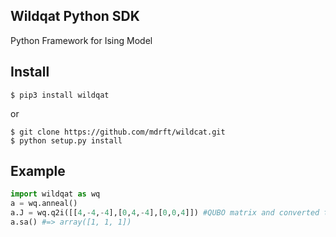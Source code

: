 Wildqat Python SDK
--------
Python Framework for Ising Model

Install
--------------------

```
$ pip3 install wildqat
```

or

```
$ git clone https://github.com/mdrft/wildcat.git
$ python setup.py install
```

Example
-------

```python
import wildqat as wq
a = wq.anneal()
a.J = wq.q2i([[4,-4,-4],[0,4,-4],[0,0,4]]) #QUBO matrix and converted to Jij matrix
a.sa() #=> array([1, 1, 1])
```

